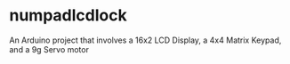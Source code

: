 # numpadlcdlock
An Arduino project that involves a 16x2 LCD Display, a 4x4 Matrix Keypad, and a 9g Servo motor
